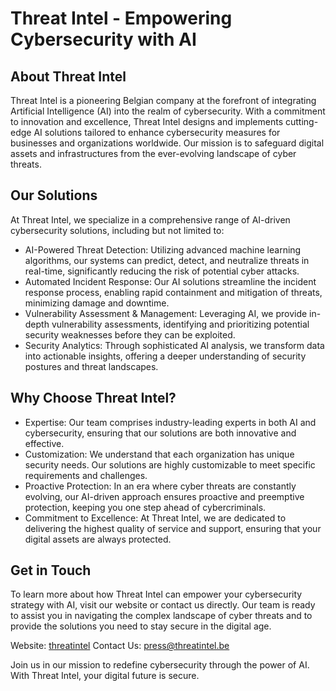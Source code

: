 # Threat Intel - Empowering Cybersecurity with AI

## About Threat Intel
Threat Intel is a pioneering Belgian company at the forefront of integrating Artificial Intelligence (AI) into the realm of cybersecurity. With a commitment to innovation and excellence, Threat Intel designs and implements cutting-edge AI solutions tailored to enhance cybersecurity measures for businesses and organizations worldwide. Our mission is to safeguard digital assets and infrastructures from the ever-evolving landscape of cyber threats.

## Our Solutions
At Threat Intel, we specialize in a comprehensive range of AI-driven cybersecurity solutions, including but not limited to:

- AI-Powered Threat Detection: Utilizing advanced machine learning algorithms, our systems can predict, detect, and neutralize threats in real-time, significantly reducing the risk of potential cyber attacks.
- Automated Incident Response: Our AI solutions streamline the incident response process, enabling rapid containment and mitigation of threats, minimizing damage and downtime.
- Vulnerability Assessment & Management: Leveraging AI, we provide in-depth vulnerability assessments, identifying and prioritizing potential security weaknesses before they can be exploited.
- Security Analytics: Through sophisticated AI analysis, we transform data into actionable insights, offering a deeper understanding of security postures and threat landscapes.

## Why Choose Threat Intel?
- Expertise: Our team comprises industry-leading experts in both AI and cybersecurity, ensuring that our solutions are both innovative and effective.
- Customization: We understand that each organization has unique security needs. Our solutions are highly customizable to meet specific requirements and challenges.
- Proactive Protection: In an era where cyber threats are constantly evolving, our AI-driven approach ensures proactive and preemptive protection, keeping you one step ahead of cybercriminals.
- Commitment to Excellence: At Threat Intel, we are dedicated to delivering the highest quality of service and support, ensuring that your digital assets are always protected.

## Get in Touch
To learn more about how Threat Intel can empower your cybersecurity strategy with AI, visit our website or contact us directly. Our team is ready to assist you in navigating the complex landscape of cyber threats and to provide the solutions you need to stay secure in the digital age.

Website: [threatintel](https://threatintel.be)
Contact Us: [press@threatintel.be](mailto:press@threatintel.be)

Join us in our mission to redefine cybersecurity through the power of AI. With Threat Intel, your digital future is secure.

